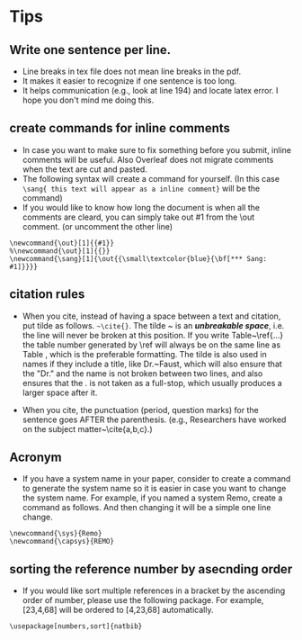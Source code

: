 

# Tips

## Write one sentence per line.
  - Line breaks in tex file does not mean line breaks in the pdf.
  - It makes it easier to recognize if one sentence is too long.
  - It helps communication (e.g., look at line 194) and locate latex error. I hope you don't mind me doing this.

## create commands for inline comments
  - In case you want to make sure to fix something before you submit, inline comments will be useful. Also Overleaf does not migrate comments when the text are cut and pasted.
  - The following syntax will create a command for yourself. (In this case `\sang{ this text will appear as a inline comment}` will be the command)
  - If you would like to know how long the document is when all the comments are cleard, you can simply take out #1 from the \out comment. (or uncomment the other line)
```
\newcommand{\out}[1]{{#1}}
%\newcommand{\out}[1]{{}}
\newcommand{\sang}[1]{\out{{\small\textcolor{blue}{\bf[*** Sang: #1]}}}}
```

## citation rules

-  When you cite, instead of having a space between a text and citation, put tilde as follows. `~\cite{}`. The tilde ~ is an ***unbreakable space***, i.e. the line will never be broken at this position. If you write Table~\ref{...} the table number generated by \ref will always be on the same line as Table , which is the preferable formatting. The tilde is also used in names if they include a title, like Dr.~Faust, which will also ensure that the "Dr." and the name is not broken between two lines, and also ensures that the . is not taken as a full-stop, which usually produces a larger space after it.

- When you cite, the punctuation (period, question marks) for the sentence goes AFTER the parenthesis. (e.g., Researchers have worked on the subject matter~\cite{a,b,c}.)

## Acronym 

-  If you have a system name in your paper, consider to create a command to generate the system name so it is easier in case you want to change the system name. For example, if you named a system Remo, create a command as follows. And then changing it will be a simple one line change.

```
\newcommand{\sys}{Remo}
\newcommand{\capsys}{REMO}
```
## sorting the reference number by asecnding order  

- If you would like sort multiple references in a bracket by the ascending order of number, please use the following package. For example, [23,4,68] will be ordered to [4,23,68] automatically. 

```
\usepackage[numbers,sort]{natbib}
```

